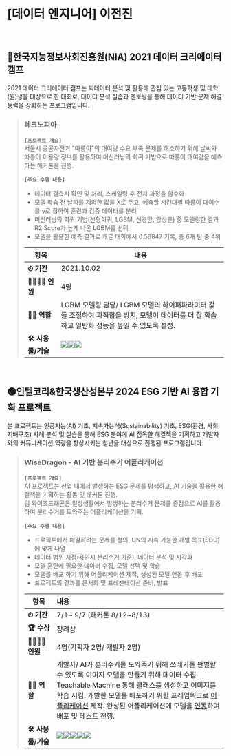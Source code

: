 # [데이터 엔지니어] 이전진
<br>

## 🔵한국지능정보사회진흥원(NIA) 2021 데이터 크리에이터 캠프
2021 데이터 크리에이터 캠프는 빅데이터 분석 및 활용에 관심 있는 고등학생 및 대학(원)생을 대상으로 한 대회로, 데이터 분석 실습과 멘토링을 통해 데이터 기반 문제 해결 능력을 강화하는 프로그램입니다. <br>

> ### 테크노피아
> **`[프로젝트 개요]`** <br>
>  서울시 공공자전거 "따릉이"의 대여량 수요 부족 문제를 해소하기 위해 날씨와 따릉이 이용량 정보를 활용하여 머신러닝의 회귀 기법으로 따릉이 대여량을 예측하는 해커톤을 진행.
>
> **`[주요 수행 내용]`**
> - 데이터 결측치 확인 및 처리, 스케일링 후 전처 과정을 함수화
> - 모델 학습 전 날짜를 제외한 값을 X로 두고, 예측할 시간대별 따릉이 대여수를 y로 정하여 훈련과 검증 데이터를 분리
> - 머신러닝의 회귀 기법(선형회귀, LGBM, 신경망, 앙상블) 중 모델링한 결과 R2 Score가 높게 나온 LGBM를 선택
> - 모델을 활용한 예측 결과로 캐글 대회에서 0.56847 기록, 총 6개 팀 중 4위
>
>|   항목             | 내용                                                               |
>| -------------- | ---------------------------------------------------------------- |
>|  **⏱ 기간**         | 2021.10.02                                      |
>|  **🧑‍🧑‍🧒‍🧒 인원**         | 4명                                                |
>|  **👩‍💻 역할**        | LGBM 모델링 담당/ LGBM 모델의 하이퍼파라미터 값들 조절하여 과적합을 방지, 모델이 데이터를 더 잘 학습하고 일반화 성능을 높일 수 있도록 설정.                                         |
>| **🛠 사용 툴/기술** | <img src="https://img.shields.io/badge/Python-3776AB?style=for-the-badge&logo=Python&logoColor=white"><img src="https://img.shields.io/badge/googlecolab-F9AB00?style=for-the-badge&logo=googlecolab&logoColor=white"><img src="https://img.shields.io/badge/Kaggle-20BEFF?style=for-the-badge&logo=Kaggle&logoColor=white"> |

<br>

## 🟢인텔코리&한국생산성본부 2024 ESG 기반 AI 융합 기획 프로젝트
본 프로젝트는 인공지능(AI) 기초, 지속가능석(Sustainability) 기초, ESG(환경, 사회, 지배구조) 사례 분석 및 실습을 통해 ESG 분야에 AI 접목한 해결책을 기획하고 개발자와의 커뮤니케이션 역량을 향상시키는 청년을 대상으로 진행된 프로그램입니다.  <br>

> ### WiseDragon - AI 기반 분리수거 어플리케이션
> **`[프로젝트 개요]`** <br>
> AI 프로젝트는 산업 내에서 발생하는 ESG 문제를 탐색하고, AI 기술을 활용한 해결책을 기획하는 활동 및 해커톤 진행.<br>
> 팀 와이즈드래곤은 일상생활에서 발생하는 분리수거 문제를 중점으로 AI를 활용하여 분리수거를 도와주는 어플리케이션을 기획.
>
> **`[주요 수행 내용]`**
> - 프로젝트에서 해결하려는 문제를 정의, UN의 지속 가능한 개발 목표(SDG)에 맞게 나열 
> - 데이터 범위 지정(용인시 분리수거 기준), 데이터 분석 및 시각화
> - 모델 훈련에 필요한 데이터 수집, 모델 선택 및 학습 
> - 모델를 배포 하기 위해 어플리케이션 제작, 생성된 모델 연동 후 배포
> - 프로젝트의 결과를 문서화 및 프레젠테이션 준비, 발표
>
>|   항목             | 내용                                                               |
>| -------------- | :---------------------------------------------------------------- |
>|  **⏱ 기간**         | 7/1~ 9/7 (해커톤 8/12~8/13)                                      |
>|  **🏆 수상**         | 장려상                                              |
>|  **🧑‍🧑‍🧒‍🧒 인원**         | 4명(기획자 2명/ 개발자 2명)                                                |
>|  **👩‍💻 역할**         | 개발자/ AI가 분리수거를 도와주기 위해 쓰레기를 판별할 수 있도록 이미지 모델을 만들기 위해 데이터 수집. Teachable Machine 통해 클래스를 생성하고 이미지를 학습 시킴. 개발한 모델를 배포하기 위한 프레임워크로 [어플리케이션](https://youtu.be/cOQsgtgxMFc?si=zv01fc-dYX015vuT) 제작. 완성된 어플리케이션에 모델을 [연동](https://youtu.be/jhGm4KDafKU?si=kb7WosCJ1hZMZNGE)하여 배포 및 테스트 진행.                                             |
>| **🛠 사용 툴/기술**  | <img src="https://img.shields.io/badge/java-007396?style=for-the-badge&logo=OpenJDK&logoColor=white"><img src="https://img.shields.io/badge/Android-3DDC84?style=for-the-badge&logo=Android&logoColor=white"><img src="https://img.shields.io/badge/Jupyter-F37626?style=for-the-badge&logo=Jupyter&logoColor=white"><img src="https://img.shields.io/badge/Figma-F24E1E?style=for-the-badge&logo=Figma&logoColor=white"><img src="https://img.shields.io/badge/Tensorflow-FF6F00?style=for-the-badge&logo=Tensorflow&logoColor=white"> |




